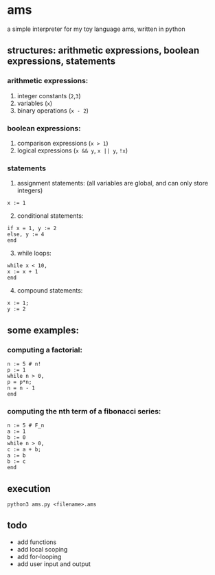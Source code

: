 # ams
a simple interpreter for my toy language ams, written in python

## structures: arithmetic expressions, boolean expressions, statements
### arithmetic expressions:
1. integer constants (`2`,`3`)
2. variables (`x`)
3. binary operations (`x - 2`)
### boolean expressions:
1. comparison expressions (`x > 1`)
2. logical expressions (`x && y`, `x || y`, `!x`)
### statements
  1. assignment statements: (all variables are global, and can only store integers)
```
x := 1  
```
  2. conditional statements:
```
if x = 1, y := 2 
else, y := 4
end
```
  3. while loops:
```
while x < 10,
x := x + 1
end
```
  4. compound statements:
```
x := 1;
y := 2
```
## some examples:

### computing a factorial:
```
n := 5 # n!
p := 1
while n > 0,
p = p*n;
n = n - 1
end
```
### computing the nth term of a fibonacci series:
```
n := 5 # F_n
a := 1
b := 0
while n > 0,
c := a + b;
a := b
b := c
end
```
## execution
`python3 ams.py <filename>.ams`

## todo
- add functions
- add local scoping
- add for-looping
- add user input and output


